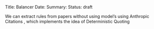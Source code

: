 Title: Balancer
Date:
Summary:
Status: draft

We can extract rules from papers without using model’s using  Anthropic Citations ,
which  implements the idea of Deterministic Quoting

